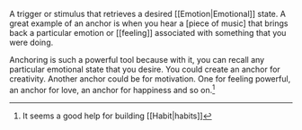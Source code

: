 A trigger or stimulus that retrieves a desired [[Emotion|Emotional]] state. A great example of an anchor is when you hear a [piece of music] that brings back a particular emotion or [[feeling]] associated with something that you were doing.

Anchoring is such a powerful tool because with it, you can recall any particular emotional state that you desire. You could create an anchor for creativity. Another anchor could be for motivation. One for feeling powerful, an anchor for love, an anchor for happiness and so on.[^1]

[^1]: It seems a good help for building [[Habit|habits]]